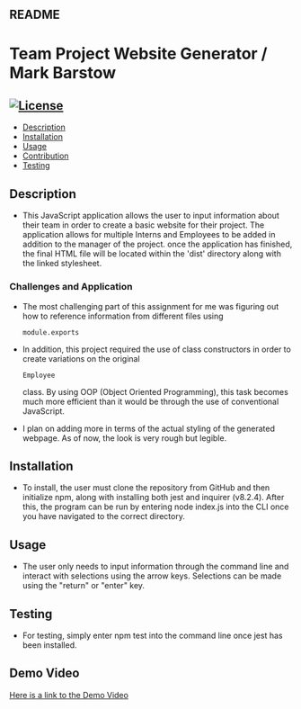 ## README
  # Team Project Website Generator / Mark Barstow
  ## [![License](https://img.shields.io/badge/License-MIT-coral.svg)](https://opensource.org/licenses/MIT)
  - [Description](#description)
  - [Installation](#installation)
  - [Usage](#usage)
  - [Contribution](#contribution)
  - [Testing](#testing)
  
  ## Description
  - This JavaScript application allows the user to input information about their team in order to create a basic website for their project. The application allows for multiple Interns and Employees to be added in addition to the manager of the project. once the application has finished, the final HTML file will be located within the 'dist' directory along with the linked stylesheet.
  ### Challenges and Application
  - The most challenging part of this assignment for me was figuring out how to reference information from different files using 
        
        module.exports
  - In addition, this project required the use of class constructors in order to create variations on the original 

        Employee
      class. By using OOP (Object Oriented Programming), this task becomes much more efficient than it would be through the use of conventional JavaScript.
  - I plan on adding more in terms of the actual styling of the generated webpage. As of now, the look is very rough but legible.
  ## Installation
  - To install, the user must clone the repository from GitHub and then initialize npm, along with installing both jest and inquirer (v8.2.4). After this, the program can be run by entering node index.js into the CLI once you have navigated to the correct directory.
  ## Usage
  - The user only needs to input information through the command line and interact with selections using the arrow keys. Selections can be made using the "return" or "enter" key.
  ## Testing
  - For testing, simply enter npm test into the command line once jest has been installed.
  ## Demo Video
  [Here is a link to the Demo Video](https://drive.google.com/file/d/1n-Fc-b2citOST6Acaur7qUGpXW8FTrh8/view)
  
